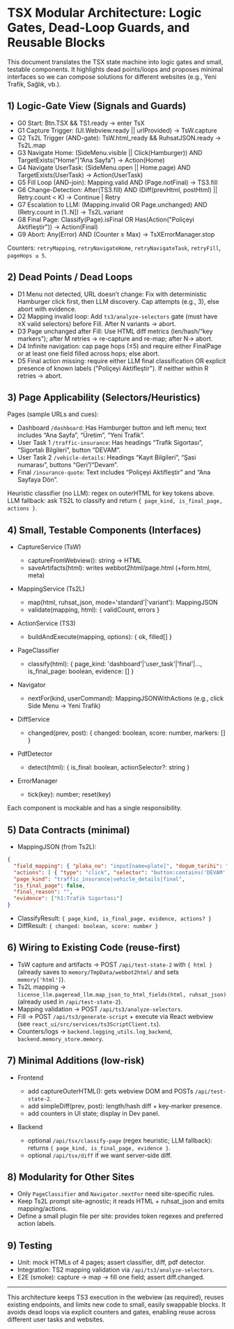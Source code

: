 # TSX Modular Architecture: Logic Gates, Dead-Loop Guards, and Reusable Blocks

This document translates the TSX state machine into logic gates and small, testable components. It highlights dead points/loops and proposes minimal interfaces so we can compose solutions for different websites (e.g., Yeni Trafik, Sağlık, vb.).

## 1) Logic-Gate View (Signals and Guards)

- G0 Start: Btn.TSX && TS1.ready → enter TsX
- G1 Capture Trigger: (UI.Webview.ready || urlProvided) → TsW.capture
- G2 Ts2L Trigger (AND-gate): TsW.html_ready && RuhsatJSON.ready → Ts2L.map
- G3 Navigate Home: (SideMenu.visible || Click(Hamburger)) AND TargetExists(“Home”|“Ana Sayfa”) → Action(Home)
- G4 Navigate UserTask: (SideMenu.open || Home.page) AND TargetExists(UserTask) → Action(UserTask)
- G5 Fill Loop (AND-join): Mapping.valid AND (Page.notFinal) → TS3.fill
- G6 Change-Detection: After(TS3.fill) AND (Diff(prevHtml, postHtml) || Retry.count < K) → Continue | Retry
- G7 Escalation to LLM: (Mapping.invalid OR Page.unchanged) AND (Retry.count in [1..N]) → Ts2L.variant
- G8 Final Page: Classify(Page).isFinal OR Has(Action("Poliçeyi Aktifleştir")) → Action(Final)
- G9 Abort: Any(Error) AND (Counter ≥ Max) → TsXErrorManager.stop

Counters: `retryMapping`, `retryNavigateHome`, `retryNavigateTask`, `retryFill`, `pageHops ≤ 5`.

## 2) Dead Points / Dead Loops

- D1 Menu not detected, URL doesn’t change: Fix with deterministic Hamburger click first, then LLM discovery. Cap attempts (e.g., 3), else abort with evidence.
- D2 Mapping invalid loop: Add `ts3/analyze-selectors` gate (must have ≥X valid selectors) before Fill. After N variants → abort.
- D3 Page unchanged after Fill: Use HTML diff metrics (len/hash/“key markers”); after M retries → re-capture and re-map; after N→ abort.
- D4 Infinite navigation: cap page hops (≤5) and require either FinalPage or at least one field filled across hops; else abort.
- D5 Final action missing: require either LLM final classification OR explicit presence of known labels ("Poliçeyi Aktifleştir"). If neither within R retries → abort.

## 3) Page Applicability (Selectors/Heuristics)

Pages (sample URLs and cues):
- Dashboard `/dashboard`: Has Hamburger button and left menu; text includes “Ana Sayfa”, “Üretim”, “Yeni Trafik”.
- User Task 1 `/traffic-insurance`: Has headings “Trafik Sigortası”, “Sigortalı Bilgileri”, button “DEVAM”.
- User Task 2 `/vehicle-details`: Headings “Kayıt Bilgileri”, “Şasi numarası”, buttons “Geri”/“Devam”.
- Final `/insurance-quote`: Text includes “Poliçeyi Aktifleştir” and “Ana Sayfaya Dön”.

Heuristic classifier (no LLM): regex on outerHTML for key tokens above. LLM fallback: ask TS2L to classify and return `{ page_kind, is_final_page, actions }`.

## 4) Small, Testable Components (Interfaces)

- CaptureService (TsW)
  - captureFromWebview(): string → HTML
  - saveArtifacts(html): writes webbot2html/page.html (+form.html, meta)

- MappingService (Ts2L)
  - map(html, ruhsat_json, mode='standard'|'variant'): MappingJSON
  - validate(mapping, html): { validCount, errors }

- ActionService (TS3)
  - buildAndExecute(mapping, options): { ok, filled[] }

- PageClassifier
  - classify(html): { page_kind: 'dashboard'|'user_task'|'final'|..., is_final_page: boolean, evidence: [] }

- Navigator
  - nextFor(kind, userCommand): MappingJSONWithActions (e.g., click Side Menu → Yeni Trafik)

- DiffService
  - changed(prev, post): { changed: boolean, score: number, markers: [] }

- PdfDetector
  - detect(html): { is_final: boolean, actionSelector?: string }

- ErrorManager
  - tick(key): number; reset(key)

Each component is mockable and has a single responsibility.

## 5) Data Contracts (minimal)

- MappingJSON (from Ts2L):
```json
{
  "field_mapping": { "plaka_no": "input[name=plate]", "dogum_tarihi": "#dob" },
  "actions": [ { "type": "click", "selector": "button:contains('DEVAM')" } ],
  "page_kind": "traffic_insurance|vehicle_details|final",
  "is_final_page": false,
  "final_reason": "",
  "evidence": ["h1:Trafik Sigortası"]
}
```

- ClassifyResult: `{ page_kind, is_final_page, evidence, actions? }`
- DiffResult: `{ changed: boolean, score: number }`

## 6) Wiring to Existing Code (reuse-first)

- TsW capture and artifacts → POST `/api/test-state-2` with `{ html }` (already saves to `memory/TmpData/webbot2html/` and sets `memory['html']`).
- Ts2L mapping → `license_llm.pageread_llm.map_json_to_html_fields(html, ruhsat_json)` (already used in `/api/test-state-2`).
- Mapping validation → POST `/api/ts3/analyze-selectors`.
- Fill → POST `/api/ts3/generate-script` + execute via React webview (see `react_ui/src/services/ts3ScriptClient.ts`).
- Counters/logs → `backend.logging_utils.log_backend`, `backend.memory_store.memory`.

## 7) Minimal Additions (low-risk)

- Frontend
  - add captureOuterHTML(): gets webview DOM and POSTs `/api/test-state-2`.
  - add simpleDiff(prev, post): length/hash diff + key-marker presence.
  - add counters in UI state; display in Dev panel.

- Backend
  - optional `/api/tsx/classify-page` (regex heuristic; LLM fallback): returns `{ page_kind, is_final_page, evidence }`.
  - optional `/api/tsx/diff` if we want server-side diff.

## 8) Modularity for Other Sites

- Only `PageClassifier` and `Navigator.nextFor` need site-specific rules.
- Keep Ts2L prompt site-agnostic; it reads HTML + ruhsat_json and emits mapping/actions.
- Define a small plugin file per site: provides token regexes and preferred action labels.

## 9) Testing

- Unit: mock HTMLs of 4 pages; assert classifier, diff, pdf detector.
- Integration: TS2 mapping validation via `/api/ts3/analyze-selectors`.
- E2E (smoke): capture → map → fill one field; assert diff.changed.

---

This architecture keeps TS3 execution in the webview (as required), reuses existing endpoints, and limits new code to small, easily swappable blocks. It avoids dead loops via explicit counters and gates, enabling reuse across different user tasks and websites.
